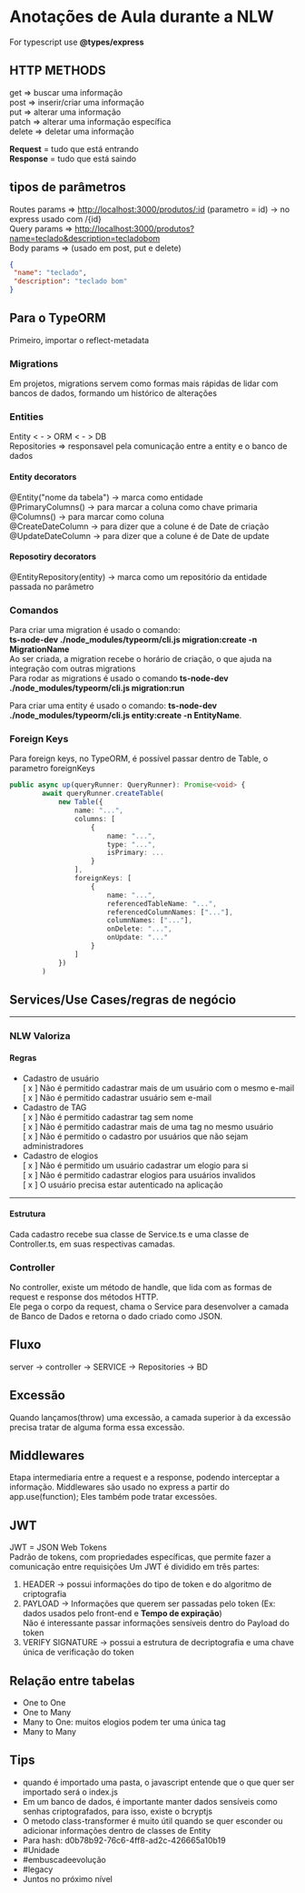 # Anotações de Aula durante a NLW

For typescript use **@types/express**

## HTTP METHODS

get    => buscar uma informação  
post   => inserir/criar uma informação  
put    => alterar uma informação  
patch  => alterar uma informação específica  
delete => deletar uma informação

**Request** = tudo que está entrando  
**Response** = tudo que está saindo

## tipos de parâmetros

Routes params => <http://localhost:3000/produtos/:id> (parametro = id) -> no express usado com /{id}  
Query params  => <http://localhost:3000/produtos?name=teclado&description=tecladobom>  
Body params   => (usado em post, put e delete)  

```JSON
{
 "name": "teclado",
 "description": "teclado bom"
}
```

## Para o TypeORM

Primeiro, importar o reflect-metadata

### Migrations

Em projetos, migrations servem como formas mais rápidas de lidar com bancos de dados, formando um histórico de alterações

### Entities

Entity < - > ORM < - > DB  
Repositories => responsavel pela comunicação entre a entity e o banco de dados

#### Entity decorators

@Entity("nome da tabela") -> marca como entidade  
@PrimaryColumns() -> para marcar a coluna como chave primaria  
@Columns() -> para marcar como coluna  
@CreateDateColumn -> para dizer que a colune é de Date de criação  
@UpdateDateColumn -> para dizer que a colune é de Date de update  

#### Reposotiry decorators

@EntityRepository(entity) -> marca como um repositório da entidade passada no parâmetro  

### Comandos

Para criar uma migration é usado o comando:  
**ts-node-dev ./node_modules/typeorm/cli.js migration:create -n MigrationName**  
Ao ser criada, a migration recebe o horário de criação, o que ajuda na integração com outras migrations  
Para rodar as migrations é usado o comando **ts-node-dev ./node_modules/typeorm/cli.js migration:run**

Para criar uma entity é usado  o comando: **ts-node-dev ./node_modules/typeorm/cli.js entity:create -n EntityName**.

### Foreign Keys

Para foreign keys, no TypeORM, é possível passar dentro de Table, o parametro foreignKeys

```Typescript
public async up(queryRunner: QueryRunner): Promise<void> {
        await queryRunner.createTable(
            new Table({
                name: "...",
                columns: [
                    {
                        name: "...",
                        type: "...",
                        isPrimary: ...
                    }
                ],
                foreignKeys: [
                    {
                        name: "...",
                        referencedTableName: "...",
                        referencedColumnNames: ["..."],
                        columnNames: ["..."],
                        onDelete: "...",
                        onUpdate: "..."
                    }
                ]
            })
        )
```

## Services/Use Cases/regras de negócio

-----------------------

### NLW Valoriza

#### Regras

- Cadastro de usuário  
[ x ] Não é permitido cadastrar mais de um usuário com o mesmo e-mail  
[ x ] Não é permitido cadastrar usuário sem e-mail
- Cadastro de TAG  
[ x ] Não é permitido cadastrar tag sem nome  
[ x ] Não é permitido cadastrar mais de uma tag no mesmo usuário  
[ x ] Não é permitido o cadastro por usuários que não sejam administradores
- Cadastro de elogios  
[ x ] Não é permitido um usuário cadastrar um elogio para si  
[ x ] Não é permitido cadastrar elogios para usuários invalidos  
[ x ] O usuário precisa estar autenticado na aplicação  

-----------------------

#### Estrutura

Cada cadastro recebe sua classe de Service.ts e uma classe de Controller.ts, em suas respectivas camadas.

### Controller

No controller, existe um método de handle, que lida com as formas de request e response dos métodos HTTP.  
Ele pega o corpo da request, chama o Service para desenvolver a camada de Banco de Dados e retorna o dado criado como JSON.

## Fluxo

server -> controller -> SERVICE -> Repositories -> BD

## Excessão

Quando lançamos(throw) uma excessão, a camada superior à da excessão precisa tratar de alguma forma essa excessão.

## Middlewares

Etapa intermediaria entre a request e a response, podendo interceptar a informação.
Middlewares são usado no express a partir do app.use(function);
Eles também pode tratar excessões.

## JWT

JWT = JSON Web Tokens  
Padrão de tokens, com propriedades específicas, que permite fazer a comunicação entre requisições
Um JWT é dividido em três partes:

1. HEADER -> possui informações do tipo de token e do algoritmo de criptografia
2. PAYLOAD -> Informações que querem ser passadas pelo token (Ex: dados usados pelo front-end e **Tempo de expiração**)  
Não é interessante passar informações sensíveis dentro do Payload do token
3. VERIFY SIGNATURE -> possui a estrutura de decriptografia e uma chave única de verificação do token

## Relação entre tabelas

- One to One
- One to Many
- Many to One: muitos elogios podem ter uma única tag
- Many to Many

## Tips

- quando é importado uma pasta, o javascript entende que o que quer ser importado será o index.js
- Em um banco de dados, é importante manter dados sensíveis como senhas criptografados, para isso, existe o bcryptjs
- O metodo class-transformer é muito útil quando se quer esconder ou adicionar informações dentro de classes de Entity
- Para hash: d0b78b92-76c6-4ff8-ad2c-426665a10b19
- #Unidade
- #embuscadeevolução
- #legacy
- Juntos no próximo nível
